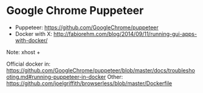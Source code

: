 Google Chrome Puppeteer
======================

* Puppeteer: https://github.com/GoogleChrome/puppeteer
* Docker with X: http://fabiorehm.com/blog/2014/09/11/running-gui-apps-with-docker/


Note: xhost +

Official docker in: https://github.com/GoogleChrome/puppeteer/blob/master/docs/troubleshooting.md#running-puppeteer-in-docker
Other: https://github.com/joelgriffith/browserless/blob/master/Dockerfile
